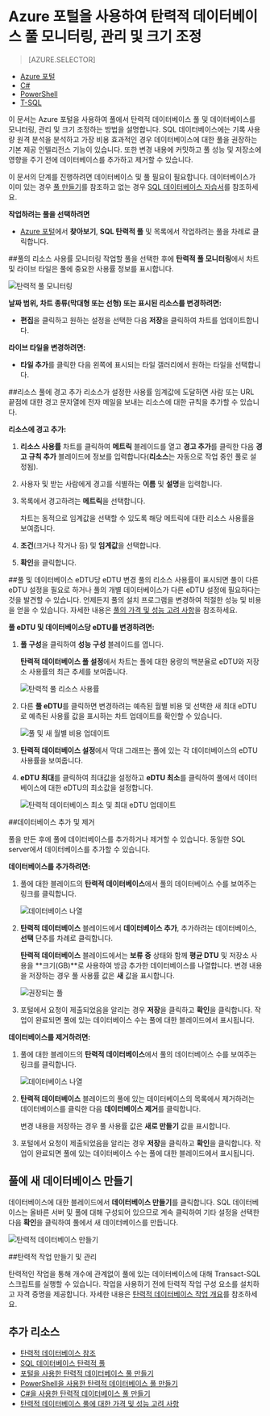 <properties
	pageTitle="탄력적 데이터베이스 풀 모니터링, 관리 및 크기 조정"
	description="Azure 포털 및 SQL 데이터베이스의 기본 제공 인텔리전스를 사용하여 성능을 최적화하고 비용을 관리하기 위해 확장성 있는 탄력적 데이터베이스 풀을 관리, 모니터링, 적절히 조정하는 방법에 대해 알아봅니다."
	keywords=""
	services="sql-database"
	documentationCenter=""
	authors="jeffgoll"
	manager="jeffreyg"
	editor="cgronlun"/>

<tags
	ms.service="sql-database"
	ms.devlang="NA"
	ms.date="04/01/2016"
	ms.author="jeffreyg"
	ms.workload="data-management"
	ms.topic="article"
	ms.tgt_pltfrm="NA"/>


# Azure 포털을 사용하여 탄력적 데이터베이스 풀 모니터링, 관리 및 크기 조정

> [AZURE.SELECTOR]
- [Azure 포털](sql-database-elastic-pool-manage-portal.md)
- [C#](sql-database-elastic-pool-manage-csharp.md)
- [PowerShell](sql-database-elastic-pool-manage-powershell.md)
- [T-SQL](sql-database-elastic-pool-manage-tsql.md)


이 문서는 Azure 포털을 사용하여 풀에서 탄력적 데이터베이스 풀 및 데이터베이스를 모니터링, 관리 및 크기 조정하는 방법을 설명합니다. SQL 데이터베이스에는 기록 사용량 원격 분석을 분석하고 가장 비용 효과적인 경우 데이터베이스에 대한 풀을 권장하는 기본 제공 인텔리전스 기능이 있습니다. 또한 변경 내용에 커밋하고 풀 성능 및 저장소에 영향을 주기 전에 데이터베이스를 추가하고 제거할 수 있습니다.

이 문서의 단계를 진행하려면 데이터베이스 및 풀 필요이 필요합니다. 데이터베이스가 이미 있는 경우 [풀 만들기](sql-database-elastic-pool-create-portal.md)를 참조하고 없는 경우 [SQL 데이터베이스 자습서](sql-database-get-started)를 참조하세요.

**작업하려는 풀을 선택하려면**

- [Azure 포털](https://portal.azure.com)에서 **찾아보기**, **SQL 탄력적 풀** 및 목록에서 작업하려는 풀을 차례로 클릭합니다.

##풀의 리소스 사용률 모니터링
작업할 풀을 선택한 후에 **탄력적 풀 모니터링**에서 차트 및 라이브 타일은 풀에 중요한 사용률 정보를 표시합니다.

![탄력적 풀 모니터링](./media/sql-database-elastic-pool-manage-portal/monitor-elastic-pool.png)

**날짜 범위, 차트 종류(막대형 또는 선형) 또는 표시된 리소스를 변경하려면:**

- **편집**을 클릭하고 원하는 설정을 선택한 다음 **저장**을 클릭하여 차트를 업데이트합니다.

**라이브 타일을 변경하려면:**

- **타일 추가**를 클릭한 다음 왼쪽에 표시되는 타일 갤러리에서 원하는 타일을 선택합니다.

##리소스 풀에 경고 추가
리소스가 설정한 사용률 임계값에 도달하면 사람 또는 URL 끝점에 대한 경고 문자열에 전자 메일을 보내는 리소스에 대한 규칙을 추가할 수 있습니다.

**리소스에 경고 추가:**

1. **리소스 사용률** 차트를 클릭하여 **메트릭** 블레이드를 열고 **경고 추가**를 클릭한 다음 **경고 규칙 추가** 블레이드에 정보를 입력합니다(**리소스**는 자동으로 작업 중인 풀로 설정됨).
2. 사용자 및 받는 사람에게 경고를 식별하는 **이름** 및 **설명**을 입력합니다.
3. 목록에서 경고하려는 **메트릭**을 선택합니다.

    차트는 동적으로 임계값을 선택할 수 있도록 해당 메트릭에 대한 리소스 사용률을 보여줍니다.

4. **조건**(크거나 작거나 등) 및 **임계값**을 선택합니다.
5. **확인**을 클릭합니다.

##풀 및 데이터베이스 eDTU당 eDTU 변경
풀의 리소스 사용률이 표시되면 풀이 다른 eDTU 설정을 필요로 하거나 풀의 개별 데이터베이스가 다른 eDTU 설정에 필요하다는 것을 발견할 수 있습니다. 언제든지 풀의 설치 프로그램을 변경하여 적절한 성능 및 비용을 얻을 수 있습니다. 자세한 내용은 [풀의 가격 및 성능 고려 사항](sql-database-elastic-pool-guidance.md)을 참조하세요.

**풀 eDTU 및 데이터베이스당 eDTU를 변경하려면:**

1. **풀 구성**을 클릭하여 **성능 구성** 블레이드를 엽니다.

    **탄력적 데이터베이스 풀 설정**에서 차트는 풀에 대한 용량의 백분율로 eDTU와 저장소 사용률의 최근 추세를 보여줍니다.

    ![탄력적 풀 리소스 사용률](./media/sql-database-elastic-pool-manage-portal/resize-pool.png)

2. 다른 **풀 eDTU**를 클릭하면 변경하려는 예측된 월별 비용 및 선택한 새 최대 eDTU로 예측된 사용률 값을 표시하는 차트 업데이트를 확인할 수 있습니다.

    ![풀 및 새 월별 비용 업데이트](./media/sql-database-elastic-pool-manage-portal/pool-change-edtu.png)

3. **탄력적 데이터베이스 설정**에서 막대 그래프는 풀에 있는 각 데이터베이스의 eDTU 사용률을 보여줍니다.

4. **eDTU 최대**를 클릭하여 최대값을 설정하고 **eDTU 최소**를 클릭하여 풀에서 데이터베이스에 대한 eDTU의 최소값을 설정합니다.

    ![탄력적 데이터베이스 최소 및 최대 eDTU 업데이트](./media/sql-database-elastic-pool-manage-portal/change-db-edtuminmax.png)

##데이터베이스 추가 및 제거

풀을 만든 후에 풀에 데이터베이스를 추가하거나 제거할 수 있습니다. 동일한 SQL server에서 데이터베이스를 추가할 수 있습니다.

**데이터베이스를 추가하려면:**

1. 풀에 대한 블레이드의 **탄력적 데이터베이스**에서 풀의 데이터베이스 수를 보여주는 링크를 클릭합니다.

    ![데이터베이스 나열](./media/sql-database-elastic-pool-manage-portal/db-listing.png)

2. **탄력적 데이터베이스** 블레이드에서 **데이터베이스 추가**, 추가하려는 데이터베이스, **선택** 단추를 차례로 클릭합니다.

    **탄력적 데이터베이스** 블레이드에서는 **보류 중** 상태와 함께 **평균 DTU** 및 저장소 사용을 **크기(GB)**로 사용하여 방금 추가한 데이터베이스를 나열합니다. 변경 내용을 저장하는 경우 풀 사용률 값은 **새** 값을 표시합니다.

    ![권장되는 풀](./media/sql-database-elastic-pool-manage-portal/add-remove-databases.png)

3. 포털에서 요청이 제출되었음을 알리는 경우 **저장**을 클릭하고 **확인**을 클릭합니다. 작업이 완료되면 풀에 있는 데이터베이스 수는 풀에 대한 블레이드에서 표시됩니다.

**데이터베이스를 제거하려면:**

1. 풀에 대한 블레이드의 **탄력적 데이터베이스**에서 풀의 데이터베이스 수를 보여주는 링크를 클릭합니다.

    ![데이터베이스 나열](./media/sql-database-elastic-pool-manage-portal/db-listing.png)

2. **탄력적 데이터베이스** 블레이드의 풀에 있는 데이터베이스의 목록에서 제거하려는 데이터베이스를 클릭한 다음 **데이터베이스 제거**를 클릭합니다.

    변경 내용을 저장하는 경우 풀 사용률 값은 **새로 만들기** 값을 표시합니다.

3. 포털에서 요청이 제출되었음을 알리는 경우 **저장**을 클릭하고 **확인**을 클릭합니다. 작업이 완료되면 풀에 있는 데이터베이스 수는 풀에 대한 블레이드에서 표시됩니다.

## 풀에 새 데이터베이스 만들기

데이터베이스에 대한 블레이드에서 **데이터베이스 만들기**를 클릭합니다. SQL 데이터베이스는 올바른 서버 및 풀에 대해 구성되어 있으므로 계속 클릭하여 기타 설정을 선택한 다음 **확인**을 클릭하여 풀에서 새 데이터베이스를 만듭니다.

   ![탄력적 데이터베이스 만들기](./media/sql-database-elastic-pool-portal/create-database.png)

##탄력적 작업 만들기 및 관리

탄력적인 작업을 통해 개수에 관계없이 풀에 있는 데이터베이스에 대해 Transact-SQL 스크립트를 실행할 수 있습니다. 작업을 사용하기 전에 탄력적 작업 구성 요소를 설치하고 자격 증명을 제공합니다. 자세한 내용은 [탄력적 데이터베이스 작업 개요](sql-database-elastic-jobs-overview.md)를 참조하세요.

## 추가 리소스

- [탄력적 데이터베이스 참조](sql-database-elastic-pool-reference.md)
- [SQL 데이터베이스 탄력적 풀](sql-database-elastic-pool.md)
- [포털을 사용한 탄력적 데이터베이스 풀 만들기](sql-database-elastic-pool-create-csharp.md)
- [PowerShell을 사용한 탄력적 데이터베이스 풀 만들기](sql-database-elastic-pool-create-powershell.md)
- [C#을 사용한 탄력적 데이터베이스 풀 만들기](sql-database-elastic-pool-create-csharp.md)
- [탄력적 데이터베이스 풀에 대한 가격 및 성능 고려 사항](sql-database-elastic-pool-guidance.md)

<!---HONumber=AcomDC_0406_2016-->